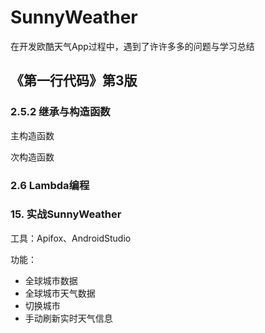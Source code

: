 # SunnyWeather
在开发欧酷天气App过程中，遇到了许许多多的问题与学习总结

## 《第一行代码》第3版
### 2.5.2 继承与构造函数

主构造函数

次构造函数

### 2.6 Lambda编程





### 15. 实战SunnyWeather

工具：Apifox、AndroidStudio

功能：

- 全球城市数据
- 全球城市天气数据
- 切换城市
- 手动刷新实时天气信息





